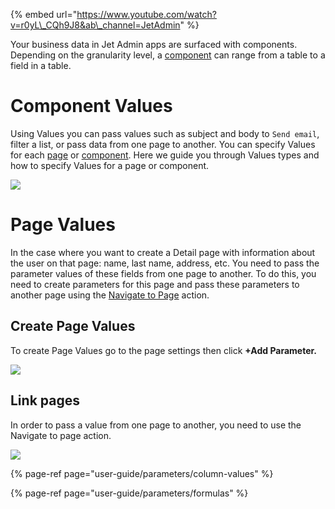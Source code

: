[comment]: # ($page_title=🔤 Values)
[comment]: # ($page_description=When we configure our app, we're constantly working with values and using them in different ways.)

{% embed url="https://www.youtube.com/watch?v=r0yL\_CQh9J8&ab\_channel=JetAdmin" %}

Your business data in Jet Admin apps are surfaced with components. Depending on the granularity level, a [component](https://app.gitbook.com/@jetadmin/s/doc/~/drafts/-MijlldWuqWYchvMUiLt/user-guide/components) can range from a table to a field in a table.‌

# Component Values

Using Values you can pass values such as subject and body to `Send email`, filter a list, or pass data from one page to another. You can specify Values for each [page](getting-started/quickstart/set-the-layout) or [component](user-guide/components). Here we guide you through Values types and how to specify Values for a page or component.

![](https://gblobscdn.gitbook.com/assets%2F-LQ08RFAKZvFADEiXKFy%2F-Mjgnl0gl1n5hbbhv0Nk%2F-MjgrBr70M7R5UoQsjpE%2Ftestgif44.gif?alt=media&token=d421dfdc-7b7d-4ad1-8265-379bbc869110)

# Page Values

In the case where you want to create a Detail page with information about the user on that page: name, last name, address, etc. You need to pass the parameter values of these fields from one page to another. To do this, you need to create parameters for this page and pass these parameters to another page using the [Navigate to Page](user-guide/design-and-structure/actions) action.

## Create Page Values

To create Page Values go to the page settings then click **+Add Parameter.**

![](https://gblobscdn.gitbook.com/assets%2F-LQ08RFAKZvFADEiXKFy%2F-MjdGCqxlbkT8Vx6x-ht%2F-MjdI0Glc6Yx8m5goKue%2Ftestgif24.gif?alt=media&token=73c857c3-b695-47b6-bea6-7b91e5d9153c)

## Link pages

In order to pass a value from one page to another, you need to use the Navigate to page action.

![](https://gblobscdn.gitbook.com/assets%2F-LQ08RFAKZvFADEiXKFy%2F-MjdGCqxlbkT8Vx6x-ht%2F-MjdKXjYxLTcFLTwmgt8%2Ftestgif25.gif?alt=media&token=adc2e5d1-2de2-4aae-a32d-a1c265f1e594)

{% page-ref page="user-guide/parameters/column-values" %}

{% page-ref page="user-guide/parameters/formulas" %}



